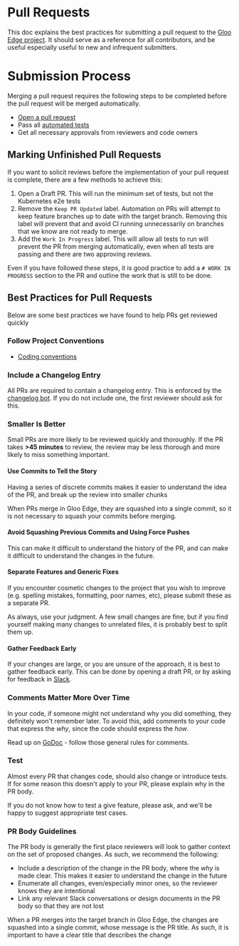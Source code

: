 # Pull Requests

This doc explains the best practices for submitting a pull request to the [Gloo Edge project](https://github.com/solo-io/gloo).
It should serve as a reference for all contributors, and be useful especially useful to new and infrequent submitters.

# Submission Process
Merging a pull request requires the following steps to be completed before the pull request will be merged automatically.

- [Open a pull request](https://help.github.com/articles/about-pull-requests/)
- Pass all [automated tests](automation.md)
- Get all necessary approvals from reviewers and code owners

## Marking Unfinished Pull Requests
If you want to solicit reviews before the implementation of your pull request is complete, there are a few methods to achieve this:

1. Open a Draft PR. This will run the minimum set of tests, but not the Kubernetes e2e tests
2. Remove the `Keep PR Updated` label. Automation on PRs will attempt to keep feature branches up to date with the target branch. Removing this label will prevent that and avoid CI running unnecessarily on branches that we know are not ready to merge.
3. Add the `Work In Progress` label. This will allow all tests to run will prevent the PR from merging automatically, even when all tests are passing and there are two approving reviews.

Even if you have followed these steps, it is good practice to add a `# WORK IN PROGRESS` section to the PR and outline the work that is still to be done.

## Best Practices for Pull Requests
Below are some best practices we have found to help PRs get reviewed quickly

### Follow Project Conventions
* [Coding conventions](conventions.md)

### Include a Changelog Entry
All PRs are required to contain a changelog entry. This is enforced by the [changelog bot](automation.md). If you do not include one, the first reviewer should ask for this.

### Smaller Is Better
Small PRs are more likely to be reviewed quickly and thoroughly. If the PR takes **>45 minutes** to review, the review may be less thorough and more likely to miss something important.

#### Use Commits to Tell the Story
Having a series of discrete commits makes it easier to understand the idea of the PR, and break up the review into smaller chunks

When PRs merge in Gloo Edge, they are squashed into a single commit, so it is not necessary to squash your commits before merging.

#### Avoid Squashing Previous Commits and Using Force Pushes
This can make it difficult to understand the history of the PR, and can make it difficult to understand the changes in the future.

#### Separate Features and Generic Fixes
If you encounter cosmetic changes to the project that you wish to improve (e.g. spelling mistakes, formatting, poor names, etc), please submit these as a separate PR.

As always, use your judgment. A few small changes are fine, but if you find yourself making many changes to unrelated files, it is probably best to split them up.

#### Gather Feedback Early
If your changes are large, or you are unsure of the approach, it is best to gather feedback early. This can be done by opening a draft PR, or by asking for feedback in [Slack](https://slack.solo.io/).

### Comments Matter More Over Time
In your code, if someone might not understand why you did something, they definitely won't remember later. To avoid this, add comments to your code that express the *why*, since the code should express the *how*.

Read up on [GoDoc](https://blog.golang.org/godoc-documenting-go-code) - follow those general rules for comments.

### Test
Almost every PR that changes code, should also change or introduce tests. If for some reason this doesn't apply to your PR, please explain why in the PR body.

If you do not know how to test a give feature, please ask, and we'll be happy to suggest appropriate test cases.

### PR Body Guidelines
The PR body is generally the first place reviewers will look to gather context on the set of proposed changes. As such, we recommend the following:
- Include a description of the change in the PR body, where the *why* is made clear. This makes it easier to understand the change in the future
- Enumerate all changes, even/especially minor ones, so the reviewer knows they are intentional
- Link any relevant Slack conversations or design documents in the PR body so that they are not lost

When a PR merges into the target branch in Gloo Edge, the changes are squashed into a single commit, whose message is the PR title. As such, it is important to have a clear title that describes the change